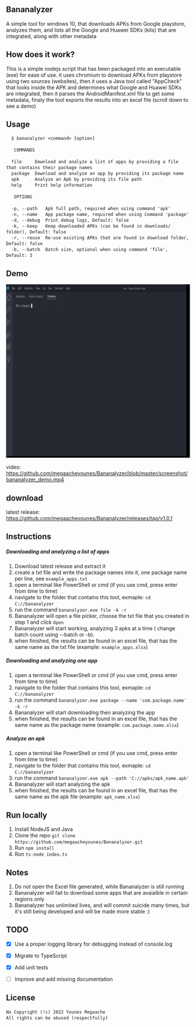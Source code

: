 ## Bananalyzer

A simple tool for windows 10, that downloads APKs from Google playstore, analyzes them, and lists all the Google and Huawei SDKs (kits) that are integrated, along with other metadata

## How does it work?

This is a simple nodejs script that has been packaged into an executable (exe) for ease of use. it uses chromium to download APKs from playstore using two sources (websites), then it uses a Java tool called "AppCheck" that looks inside the APK and determines what Google and Huawei SDKs are integrated, then it parses the AndroidManifest.xml file to get some metadata, finaly the tool exports the results into an excel file (scroll down to see a demo)

## Usage
```
  $ bananalyzer <command> [option]

   COMMANDS 

  file     Download and analyze a list of apps by providing a file that contains their package names
  package  Download and analyze an app by providing its package name
  apk      Analyze an Apk by providing its file path
  help     Print help information

   OPTIONS 

  -p, --path   Apk full path, required when using command 'apk'
  -n, --name   App package name, required when using Command 'package'
  -d, --debug  Print debug logs, Default: false
  -k, --keep   Keep downloaded APKs (can be found in downloads/ folder), Default: false
  -r, --reuse  Re-use existing APKs that are found in download folder, Default: false
  -b, --batch  Batch size, optional when using command 'file', Default: 3
```

## Demo 
<img src="/screenshot/bananalyzer_demo.gif" width="800" height="474"/>

video: https://github.com/megaacheyounes/Bananalyzer/blob/master/screenshot/bananalyzer_demo.mp4

## download
latest release: https://github.com/megaacheyounes/Bananalyzer/releases/tag/v1.0.1

## Instructions

##### Downloading and analyzing a list of apps

1.  Download latest release and extract it
2.  create a txt file and write the package names into it, one package name per line, see `example_apps.txt`
3.  open a terminal like PowerShell or cmd (if you use cmd, press enter from time to time)
4.  navigate to the folder that contains this tool, exmaple: `cd C://bananalyzer`    
5.  run the command `bananalyzer.exe file -k -r`   
6.  Bananalyzer will open a file picker, choose the txt file that you created in step 1 and click `Open`   
7.  Bananalyzer will start working, analyzing 3 apks at a time ( change batch count using --batch or -b). 
8.  when finished, the results can be found in an excel file, that has the same name as the txt file (example: `example_apps.xlsx`)

##### Downloading and analyzing one app

1.  open a terminal like PowerShell or cmd (if you use cmd, press enter from time to time)
2.  navigate to the folder that contains this tool, exmaple: `cd C://bananalyzer`    
3.  run the command `bananalyzer.exe package --name 'com.package.name' -k -r`     
4.  Bananalyzer will start downloading then analyzing the app 
5.  when finished, the results can be found in an excel file, that has the same name as the package name (example: `com.package.name.xlsx`)

##### Analyze an apk

1.  open a terminal like PowerShell or cmd (if you use cmd, press enter from time to time)
2.  navigate to the folder that contains this tool, exmaple: `cd C://bananalyzer`    
3.  run the command `bananalyzer.exe apk --path 'C://apks/apk_name.apk'`     
4.  Bananalyzer will start analyzing the apk 
5.  when finished, the results can be found in an excel file, that has the same name as the apk file (example: `apk_name.xlsx`)

## Run locally

1. Install NodeJS and Java
2. Clone the repo `git clone https://github.com/megaacheyounes/Bananalyzer.git`
3. Run `npm install`
4. Run `ts-node index.ts`

## Notes

1.  Do not open the Excel file generated, while Bananalyzer is still running
2.  Bananalyzer will fail to download some apps that are avaialble in certain regions only       
3.  Bananalyzer has unlimited lives, and will commit suicide many times, but it's still being developed and will be made more stable :)  


## TODO

- [x]   Use a proper logging library for debugging instead of console.log 
- [x]   Migrate to TypeScript 
- [x]   Add unit tests
- [ ]   Improve and add missing documentation


## License

```
No Copyright (!c) 2022 Younes Megaache
All rights can be abused (respectfully)
```
